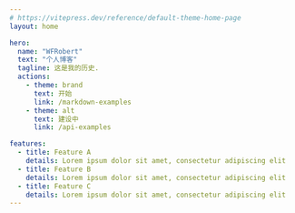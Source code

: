 ```yaml
---
# https://vitepress.dev/reference/default-theme-home-page
layout: home

hero:
  name: "WFRobert"
  text: "个人博客"
  tagline: 这是我的历史.
  actions:
    - theme: brand
      text: 开始
      link: /markdown-examples
    - theme: alt
      text: 建设中
      link: /api-examples

features:
  - title: Feature A
    details: Lorem ipsum dolor sit amet, consectetur adipiscing elit
  - title: Feature B
    details: Lorem ipsum dolor sit amet, consectetur adipiscing elit
  - title: Feature C
    details: Lorem ipsum dolor sit amet, consectetur adipiscing elit
---
```


